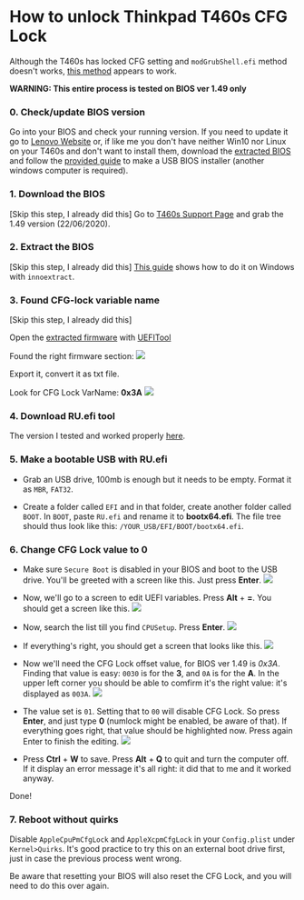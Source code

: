 # How to unlock Thinkpad T460s CFG Lock

Although the T460s has locked CFG setting and `modGrubShell.efi` method doesn't works, [this method](https://www.reddit.com/r/hackintosh/comments/hz2rtm/cfg_lockunlocking_alternative_method/) appears to work.

**WARNING: This entire process is tested on BIOS ver 1.49 only**

### 0. Check/update BIOS version
Go into your BIOS and check your running version. If you need to update it go to [Lenovo Website](https://pcsupport.lenovo.com/us/en/products/laptops-and-netbooks/thinkpad-t-series-laptops/thinkpad-t460s/downloads/driver-list/component?name=BIOS%2FUEFI) or, if like me you don't have neither Win10 nor Linux on your T460s and don't want to install them, download the [extracted BIOS](/Files/T460s-BIOS-1.49/extracted-1.49) and follow the [provided guide](/Files/T460s-BIOS-1.49/extracted-1.49/InstructionUS-BIOSflashUSBmemorykey.txt) to make a USB BIOS installer (another windows computer is required).

### 1. Download the BIOS

[Skip this step, I already did this]
Go to [T460s Support Page](https://pcsupport.lenovo.com/us/en/products/laptops-and-netbooks/thinkpad-t-series-laptops/thinkpad-t460s/downloads/driver-list/component?name=BIOS%2FUEFI) and grab the 1.49 version (22/06/2020).

### 2. Extract the BIOS

[Skip this step, I already did this]
[This guide](https://forums.lenovo.com/t5/Gaming-Laptops/GUIDE-How-to-extract-BIOS-from-Lenovo-BIOS-Update-Package-such-as-ATCN37WW-exe/m-p/5008973) shows how to do it on Windows with `innoextract`.

### 3. Found CFG-lock variable name

[Skip this step, I already did this]

Open the [extracted firmware](/Files/T460s-BIOS-1.49/extracted-1.49/N1CET81W/$0AN1C00.FL1) with [UEFITool](https://github.com/LongSoft/UEFITool)

Found the right firmware section:
![](/Images/BIOSSetupSection.png)

Export it, convert it as txt file.

Look for CFG Lock VarName: **0x3A**
![](/Images/CFGLockVarName.png)

### 4. Download RU.efi tool

The version I tested and worked properly [here](/Files/T460s-BIOS-1.49/tools/RU-5.25.0379/RU.efi).

### 5. Make a bootable USB with RU.efi

- Grab an USB drive, 100mb is enough but it needs to be empty. Format it as `MBR`, `FAT32`.

- Create a folder called `EFI` and in that folder, create another folder called `BOOT`. In `BOOT`, paste `RU.efi` and rename it to **bootx64.efi**. The file tree should thus look like this: `/YOUR_USB/EFI/BOOT/bootx64.efi`.

### 6. Change CFG Lock value to 0

- Make sure `Secure Boot` is disabled in your BIOS and boot to the USB drive. You'll be greeted with a screen like this. Just press **Enter**.
![](/Images/Ru.efi1.bmp)

- Now, we'll go to a screen to edit UEFI variables. Press **Alt** + **=**. You should get a screen like this.
![](/Images/Ru.efi2.bmp)

- Now, search the list till you find `CPUSetup`. Press **Enter**.
![](/Images/Ru.efi3.bmp)

- If everything's right, you should get a screen that looks like this.
![](/Images/Ru.efi4.bmp)

- Now we'll need the CFG Lock offset value, for BIOS ver 1.49 is *0x3A*. Finding that value is easy: `0030` is for the **3**, and `0A` is for the **A**. In the upper left corner you should be able to comfirm it's the right value: it's displayed as `003A`.
![](/Images/Ru.efi5.bmp)

- The value set is `01`. Setting that to `00` will disable CFG Lock. So press **Enter**, and just type **0** (numlock might be enabled, be aware of that). If everything goes right, that value should be highlighted now. Press again Enter to finish the editing.
![](/Images/Ru.efi6.bmp)

- Press **Ctrl** + **W** to save. Press **Alt** + **Q** to quit and turn the computer off. If it display an error message it's all right: it did that to me and it worked anyway.

Done!

### 7. Reboot without quirks

Disable `AppleCpuPmCfgLock` and `AppleXcpmCfgLock` in your `Config.plist` under `Kernel>Quirks`. It's good practice to try this on an external boot drive first, just in case the previous process went wrong.

Be aware that resetting your BIOS will also reset the CFG Lock, and you will need to do this over again.